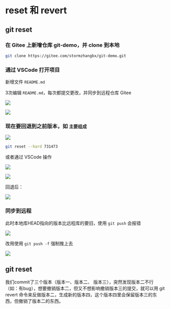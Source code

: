 # reset 和 revert

## git reset

### 在 Gitee 上新增仓库 git-demo，并 clone 到本地

```bash
git clone https://gitee.com/stormzhangbx/git-demo.git
```

### 通过 VSCode 打开项目

新增文件 `README.md`

3次编辑 `README.md`，每次都提交更改，并同步到远程仓库 Gitee

![](https://image.newarea.site/2024-03-04-11-39-30.png)

![](https://image.newarea.site/2024-03-04-11-41-28.png)

### 现在要回退到之前版本，如 `主要组成`

![](https://image.newarea.site/2024-03-04-11-45-50.png)

```bash
git reset --hard 731473
```

或者通过 VSCode 操作

![](https://image.newarea.site/2024-03-04-11-47-54.png)

![](https://image.newarea.site/2024-03-04-14-13-03.png)

回退后：

![](https://image.newarea.site/2024-03-04-11-49-29.png)

### 同步到远程

此时本地库HEAD指向的版本比远程库的要旧，使用 `git push` 会报错

![](https://image.newarea.site/2024-03-04-13-40-30.png)

改用使用 `git push -f` 强制推上去

![](https://image.newarea.site/2024-03-04-13-43-38.png)

## git reset

我们commit了三个版本（版本一、版本二、 版本三），突然发现版本二不行（如：有bug），想要撤销版本二，但又不想影响撤销版本三的提交，就可以用 git revert 命令来反做版本二，生成新的版本四，这个版本四里会保留版本三的东西，但撤销了版本二的东西。